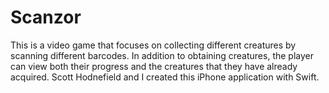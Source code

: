 # Scanzor

This is a video game that focuses on collecting different creatures by scanning different barcodes. In addition to obtaining creatures, the player can view both their progress and the creatures that they have already acquired. Scott Hodnefield and I created this iPhone application with Swift. 
